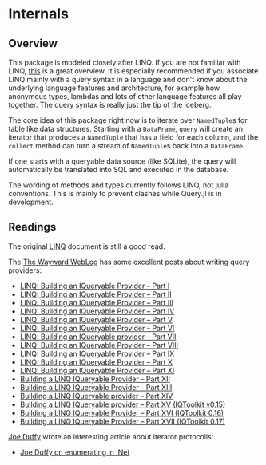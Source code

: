 # Internals

## Overview

This package is modeled closely after LINQ. If you are not familiar with LINQ, [this](https://msdn.microsoft.com/en-us/library/bb308959.aspx) is a great overview. It is especially recommended if you associate LINQ mainly with a query syntax in a language and don't know about the underlying language features and architecture, for example how anonymous types, lambdas and lots of other language features all play together. The query syntax is really just the tip of the iceberg.

The core idea of this package right now is to iterate over ``NamedTuple``s for table like data structures. Starting with a ``DataFrame``, ``query`` will create an iterator that produces a ``NamedTuple`` that has a field for each column, and the ``collect`` method can turn a stream of ``NamedTuple``s back into a ``DataFrame``.

If one starts with a queryable data source (like SQLite), the query will automatically be translated into SQL and executed in the database.

The wording of methods and types currently follows LINQ, not julia conventions. This is mainly to prevent clashes while Query.jl is in development.

## Readings

The original [LINQ](https://msdn.microsoft.com/en-us/library/bb308959.aspx) document is still a good read.

The [The Wayward WebLog](https://blogs.msdn.microsoft.com/mattwar/) has some excellent posts about writing query providers:

- [LINQ: Building an IQueryable Provider – Part I](https://blogs.msdn.microsoft.com/mattwar/2007/07/30/linq-building-an-iqueryable-provider-part-i/)
- [LINQ: Building an IQueryable Provider – Part II](https://blogs.msdn.microsoft.com/mattwar/2007/07/31/linq-building-an-iqueryable-provider-part-ii/)
- [LINQ: Building an IQueryable Provider – Part III](https://blogs.msdn.microsoft.com/mattwar/2007/08/01/linq-building-an-iqueryable-provider-part-iii/)
- [LINQ: Building an IQueryable Provider – Part IV](https://blogs.msdn.microsoft.com/mattwar/2007/08/02/linq-building-an-iqueryable-provider-part-iv/)
- [LINQ: Building an IQueryable Provider – Part V](https://blogs.msdn.microsoft.com/mattwar/2007/08/03/linq-building-an-iqueryable-provider-part-v/)
- [LINQ: Building an IQueryable Provider – Part VI](https://blogs.msdn.microsoft.com/mattwar/2007/08/09/linq-building-an-iqueryable-provider-part-vi/)
- [LINQ: Building an IQueryable provider – Part VII](https://blogs.msdn.microsoft.com/mattwar/2007/09/04/linq-building-an-iqueryable-provider-part-vii/)
- [LINQ: Building an IQueryable Provider – Part VIII](https://blogs.msdn.microsoft.com/mattwar/2007/10/09/linq-building-an-iqueryable-provider-part-viii/)
- [LINQ: Building an IQueryable Provider – Part IX](https://blogs.msdn.microsoft.com/mattwar/2008/01/16/linq-building-an-iqueryable-provider-part-ix/)
- [LINQ: Building an IQueryable Provider – Part X](https://blogs.msdn.microsoft.com/mattwar/2008/07/08/linq-building-an-iqueryable-provider-part-x/)
- [LINQ: Building an IQueryable Provider – Part XI](https://blogs.msdn.microsoft.com/mattwar/2008/07/14/linq-building-an-iqueryable-provider-part-xi/)
- [Building a LINQ IQueryable Provider – Part XII](https://blogs.msdn.microsoft.com/mattwar/2008/11/17/building-a-linq-iqueryable-provider-part-xii/)
- [Building a LINQ IQueryable Provider – Part XIII](https://blogs.msdn.microsoft.com/mattwar/2009/01/22/building-a-linq-iqueryable-provider-part-xiii/)
- [Building a LINQ IQueryable provider – Part XIV](https://blogs.msdn.microsoft.com/mattwar/2009/04/08/building-a-linq-iqueryable-provider-part-xiv/)
- [Building a LINQ IQueryable provider – Part XV (IQToolkit v0.15)](https://blogs.msdn.microsoft.com/mattwar/2009/06/16/building-a-linq-iqueryable-provider-part-xv-iqtoolkit-v0-15/)
- [Building a LINQ IQueryable Provider – Part XVI (IQToolkit 0.16)](https://blogs.msdn.microsoft.com/mattwar/2009/09/15/building-a-linq-iqueryable-provider-part-xvi-iqtoolkit-0-16/)
- [Building a LINQ IQueryable Provider – Part XVII (IQToolkit 0.17)](https://blogs.msdn.microsoft.com/mattwar/2010/02/09/building-a-linq-iqueryable-provider-part-xvii-iqtoolkit-0-17/)

[Joe Duffy](http://joeduffyblog.com/) wrote an interesting article about iterator protocolls:

- [Joe Duffy on enumerating in .Net](http://joeduffyblog.com/2008/09/21/the-cost-of-enumerating-in-net/)
